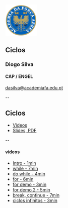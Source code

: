 <img src="img/afa.png" height="100">


## Ciclos

### Diogo Silva
####  CAP / ENGEL
dasilva@academiafa.edu.pt

<!-- .slide: data-background="Cornsilk" id="ciclos" -->

--

## Ciclos


- [Videos](#/ciclos_videos)
- [Slides, PDF](pdf/04_ciclos.pptx.pdf)


--

<!-- .slide: id="ciclos_videos"-->

#### videos

- [Intro - 1min](https://www.loom.com/share/48dd9bb7662343159bb581f499debdc0)
- [while - 7min](https://www.loom.com/share/2b435d2ec2da4165ae5e943a9dc36182)
- [do while - 4min](https://www.loom.com/share/69275e49f264496d85c0fde6389f1dd6)
- [for - 6min](https://www.loom.com/share/fb94b099d5f04023b024a243b3dfa376)
- [for demo - 3min](https://www.loom.com/share/3512230a0dc949dd80054172b6e5d1bf)
- [for demo 2 - 5min](https://www.loom.com/share/4a77c55a3af34b6b9e06f7047ade10b1)
- [break, continue - 7min](https://www.loom.com/share/cc6c4759e0d146a7beca0bf6eab39838)
- [ciclos infinitos - 3min](https://www.loom.com/share/fd69abb573e249db86cec288fa71bcd1)